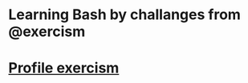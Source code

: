 # Learning Bash by challanges from @exercism
# [Profile exercism](https://exercism.org/profiles/juancbdm)